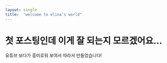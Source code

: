 ```yaml
---
layout: single
title:  "welcome to elina's world"
---
```


# 첫 포스팅인데 이게 잘 되는지 모르겠어요... 

유튜브 보다가 흥미로워 보여서 따라서 만들었습니다!
